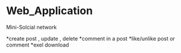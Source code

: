 # Web_Application
Mini-Solcial network 

*create post , update , delete 
*comment in a post
*like/unlike post or comment
*exel download

